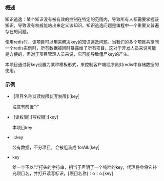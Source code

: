### 概述

知识逃逸：某个知识没有被有效的控制在特定的范围内，导致所有人都需要掌握该知识，导致没有权威能站出来定义该知识。知识逃逸问题是编程中一个重要又普遍存在的问题。

使用redis时，该项目可以用来解决key的知识逃逸问题。当我们的多个项目共享同一个redis实例时，所有数据被同时暴露给了所有项目，这对于开发人员来说可能是方便的，但对于项目管理人员来说，它可能导致僵尸key的产生。

本项目通过将key设置为某种模板形式，来控制客户端程序员对redis中存储数据的使用。

### 示例

- :[项目名称]:[读权限]:[写权限]:[key]

    注意有前置“:”
    
- :[读权限]:[写权限]:[key]

    本项目key
    
- :::key 

    公有数据，不分项目，会被组装成 forAll:[key]
    
- key

    给一个不以“:”打头的字符串，相当于声明了一个纯粹的key，代理将会将它补充项目名，并打开读写标识，[项目名称]：o：o:[key]
